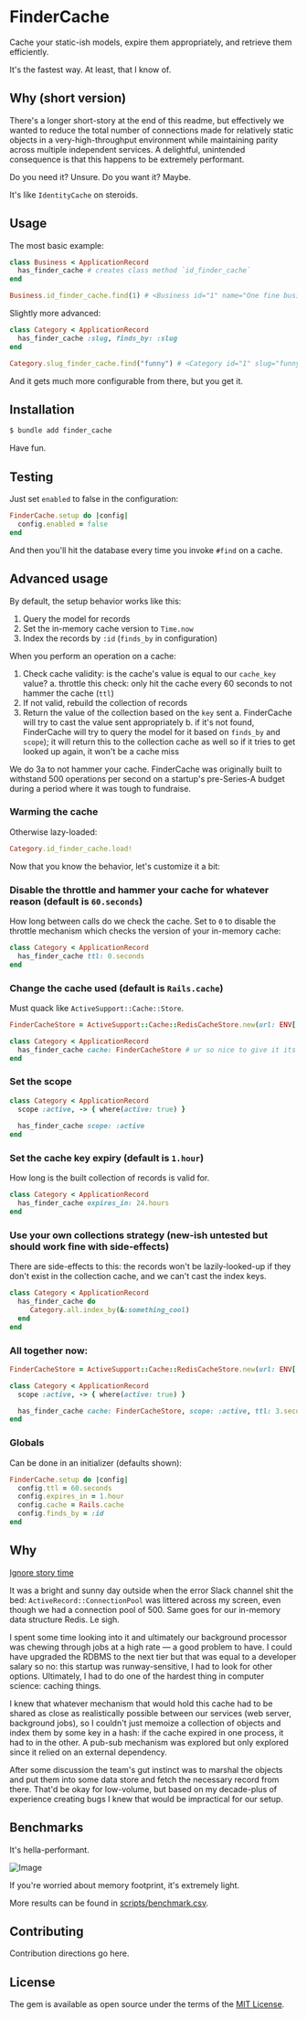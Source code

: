 # FinderCache

Cache your static-ish models, expire them appropriately, and retrieve them efficiently.

It's the fastest way. At least, that I know of.

## Why (short version)

There's a longer short-story at the end of this readme, but effectively we wanted to reduce the total number of connections made for relatively static objects in a very-high-throughput environment while maintaining parity across multiple independent services. A delightful, unintended consequence is that this happens to be extremely performant.

Do you need it? Unsure. Do you want it? Maybe.

It's like `IdentityCache` on steroids.

## Usage

The most basic example:

```ruby
class Business < ApplicationRecord 
  has_finder_cache # creates class method `id_finder_cache`
end

Business.id_finder_cache.find(1) # <Business id="1" name="One fine business">
```

Slightly more advanced:

```ruby
class Category < ApplicationRecord 
  has_finder_cache :slug, finds_by: :slug
end

Category.slug_finder_cache.find("funny") # <Category id="1" slug="funny" name="Funny stories">
```

And it gets much more configurable from there, but you get it.

## Installation

```bash
$ bundle add finder_cache
```

Have fun.

## Testing

Just set `enabled` to false in the configuration:

```ruby
FinderCache.setup do |config| 
  config.enabled = false 
end
```

And then you'll hit the database every time you invoke `#find` on a cache.

## Advanced usage

By default, the setup behavior works like this:

1. Query the model for records
2. Set the in-memory cache version to `Time.now`
3. Index the records by `:id` (`finds_by` in configuration)

When you perform an operation on a cache:

1. Check cache validity: is the cache's value is equal to our `cache_key` value? 
   a. throttle this check: only hit the cache every 60 seconds to not hammer the cache (`ttl`)
2. If not valid, rebuild the collection of records
3. Return the value of the collection based on the `key` sent
   a. FinderCache will try to cast the value sent appropriately
   b. if it's not found, FinderCache will try to query the model for it based on `finds_by` and `scope`); it will return this to the collection cache as well so if it tries to get looked up again, it won't be a cache miss

We do 3a to not hammer your cache. FinderCache was originally built to withstand 500 operations per second on a startup's pre-Series-A budget during a period where it was tough to fundraise. 

### Warming the cache 

Otherwise lazy-loaded:

```ruby
Category.id_finder_cache.load! 
```

Now that you know the behavior, let's customize it a bit:

### Disable the throttle and hammer your cache for whatever reason (default is `60.seconds`)

How long between calls do we check the cache. Set to `0` to disable the throttle mechanism which checks the version of your in-memory cache:

```ruby
class Category < ApplicationRecord 
  has_finder_cache ttl: 0.seconds
end
```

### Change the cache used (default is `Rails.cache`)

Must quack like `ActiveSupport::Cache::Store`.

```ruby
FinderCacheStore = ActiveSupport::Cache::RedisCacheStore.new(url: ENV['REDIS_FINDER_CACHE_URL'])

class Category < ApplicationRecord 
  has_finder_cache cache: FinderCacheStore # ur so nice to give it its own cache store :')
end
```

### Set the scope

```ruby
class Category < ApplicationRecord
  scope :active, -> { where(active: true) }
  
  has_finder_cache scope: :active 
end
```

### Set the cache key expiry (default is `1.hour`)

How long is the built collection of records is valid for.

```ruby
class Category < ApplicationRecord 
  has_finder_cache expires_in: 24.hours
end
```

### Use your own collections strategy (new-ish untested but should work fine with side-effects)

There are side-effects to this: the records won't be lazily-looked-up if they don't exist in the collection cache, and
we can't cast the index keys. 

```ruby
class Category < ApplicationRecord 
  has_finder_cache do 
     Category.all.index_by(&:something_cool)
  end
end
```

### All together now:

```ruby
FinderCacheStore = ActiveSupport::Cache::RedisCacheStore.new(url: ENV['REDIS_FINDER_CACHE_URL'])

class Category < ApplicationRecord
  scope :active, -> { where(active: true) }

  has_finder_cache cache: FinderCacheStore, scope: :active, ttl: 3.seconds, expires_in: 24.hours 
end
```

### Globals

Can be done in an initializer (defaults shown):

```ruby
FinderCache.setup do |config| 
  config.ttl = 60.seconds
  config.expires_in = 1.hour
  config.cache = Rails.cache
  config.finds_by = :id 
end
```

## Why

[Ignore story time](#Usage)

It was a bright and sunny day outside when the error Slack channel shit the bed: `ActiveRecord::ConnectionPool` was littered across my screen, even though we had a connection pool of 500. Same goes for our in-memory data structure Redis. Le sigh.

I spent some time looking into it and ultimately our background processor was chewing through jobs at a high rate — a good problem to have. I could have upgraded the RDBMS to the next tier but that was equal to a developer salary so no: this startup was runway-sensitive, I had to look for other options. Ultimately, I had to do one of the hardest thing in computer science: caching things.

I knew that whatever mechanism that would hold this cache had to be shared as close as realistically possible between our services (web server, background jobs), so I couldn't just memoize a collection of objects and index them by some key in a hash: if the cache expired in one process, it had to in the other. A pub-sub mechanism was explored but only explored since it relied on an external dependency.

After some discussion the team's gut instinct was to marshal the objects and put them into some data store and fetch the necessary record from there. That'd be okay for low-volume, but based on my decade-plus of experience creating bugs I knew that would be impractical for our setup.

## Benchmarks

It's hella-performant.

![Image](https://quickchart.io/chart?c=%7B%22type%22%3A%22bar%22%2C%22data%22%3A%7B%22labels%22%3A%5B%22finder_cache%22%2C%22memcached%22%2C%22redis%22%5D%2C%22datasets%22%3A%5B%7B%22backgroundColor%22%3A%22rgba%28255%2C+99%2C+132%2C+0.5%29%22%2C%22borderColor%22%3A%22rgb%28255%2C+99%2C+132%29%22%2C%22borderWidth%22%3A1%2C%22data%22%3A%5B1071562.292%2C13375.486%2C14240.507%5D%7D%5D%7D%2C%22options%22%3A%7B%22title%22%3A%7B%22display%22%3Atrue%2C%22text%22%3A%22Iterations+per+second+%28higher+is+better%29%22%7D%2C%22legend%22%3A%7B%22display%22%3Afalse%7D%2C%22plugins%22%3A%7B%22datalabels%22%3A%7B%22anchor%22%3A%22center%22%2C%22align%22%3A%22center%22%2C%22color%22%3A%22%23666%22%2C%22font%22%3A%7B%22weight%22%3A%22normal%22%7D%7D%7D%7D%7D)

If you're worried about memory footprint, it's extremely light.

More results can be found in [scripts/benchmark.csv](scripts/benchmark.csv).

## Contributing

Contribution directions go here.

## License

The gem is available as open source under the terms of the [MIT License](https://opensource.org/licenses/MIT).
